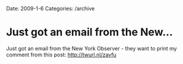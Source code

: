 Date: 2009-1-6
Categories: /archive

# Just got an email from the New...

Just got an email from the New York Observer - they want to print my comment from this post: <a href="http://twurl.nl/zavfu" rel="nofollow">http://twurl.nl/zavfu</a>
